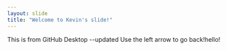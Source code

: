 ```yaml
---
layout: slide
title: "Welcome to Kevin's slide!"
---
```

This is from GitHub Desktop --updated
Use the left arrow to go back!hello!

